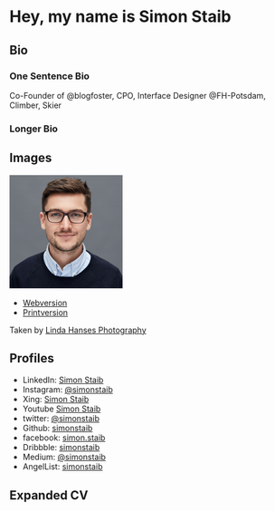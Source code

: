 # Hey, my name is Simon Staib

## Bio

### One Sentence Bio

Co-Founder of @blogfoster, CPO, Interface Designer @FH-Potsdam, Climber, Skier

### Longer Bio

## Images

![Webversion](201703_simon_staib_thumb.png)

* [Webversion](201703_simon_staib_web.jpg)
* [Printversion](201703_simon_staib_print.jpg)

Taken by [Linda Hanses Photography](https://www.facebook.com/pg/lindahansesphotography/)

## Profiles

* LinkedIn: [Simon Staib](https://www.linkedin.com/in/simonstaib/)
* Instagram: [@simonstaib](https://www.instagram.com/simonstaib/)
* Xing: [Simon Staib](https://www.xing.com/profile/Simon_Staib)
* Youtube [Simon Staib](https://www.youtube.com/channel/UCgU6OdqTyIEjFjVbw-rPwcQ)
* twitter: [@simonstaib](https://twitter.com/simonstaib)
* Github: [simonstaib](https://github.com/simonstaib)
* facebook: [simon.staib](https://www.facebook.com/simon.staib)
* Dribbble: [simonstaib](https://dribbble.com/simonstaib)
* Medium: [@simonstaib](https://medium.com/@simonstaib)
* AngelList: [simonstaib](https://angel.co/simon-staib)


## Expanded CV


